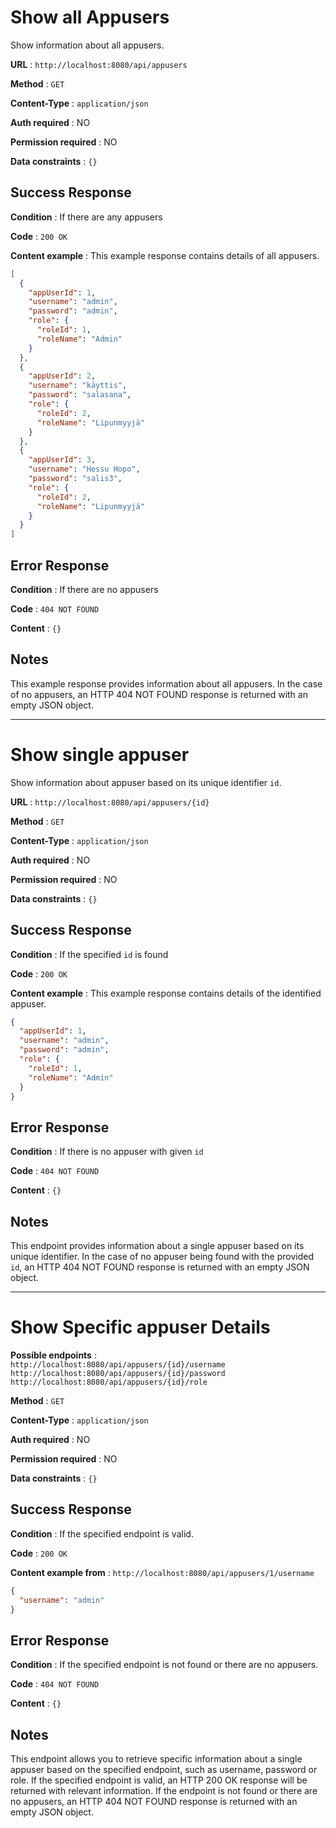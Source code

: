 # Show all Appusers

Show information about all appusers.

**URL** : `http://localhost:8080/api/appusers`

**Method** : `GET`

**Content-Type** : `application/json`

**Auth required** : NO

**Permission required** : NO

**Data constraints** : `{}`

## Success Response

**Condition** : If there are any appusers

**Code** : `200 OK`

**Content example** : This example response contains details of all appusers.

```json
[
  {
    "appUserId": 1,
    "username": "admin",
    "password": "admin",
    "role": {
      "roleId": 1,
      "roleName": "Admin"
    }
  },
  {
    "appUserId": 2,
    "username": "käyttis",
    "password": "salasana",
    "role": {
      "roleId": 2,
      "roleName": "Lipunmyyjä"
    }
  },
  {
    "appUserId": 3,
    "username": "Hessu Hopo",
    "password": "salis3",
    "role": {
      "roleId": 2,
      "roleName": "Lipunmyyjä"
    }
  }
]
```

## Error Response

**Condition** : If there are no appusers

**Code** : `404 NOT FOUND`

**Content** : `{}`

## Notes

This example response provides information about all appusers. In the case of no appusers, an HTTP 404 NOT FOUND response is returned with an empty JSON object.

---

# Show single appuser

Show information about appuser based on its unique identifier `id`.

**URL** : `http://localhost:8080/api/appusers/{id}`

**Method** : `GET`

**Content-Type** : `application/json`

**Auth required** : NO

**Permission required** : NO

**Data constraints** : `{}`

## Success Response

**Condition** : If the specified `id` is found

**Code** : `200 OK`

**Content example** : This example response contains details of the identified appuser.

```json
{
  "appUserId": 1,
  "username": "admin",
  "password": "admin",
  "role": {
    "roleId": 1,
    "roleName": "Admin"
  }
}
```

## Error Response

**Condition** : If there is no appuser with given `id`

**Code** : `404 NOT FOUND`

**Content** : `{}`

## Notes

This endpoint provides information about a single appuser based on its unique identifier. In the case of no appuser being found with the provided `id`, an HTTP 404 NOT FOUND response is returned with an empty JSON object.

---

# Show Specific appuser Details

**Possible endpoints** :  
`http://localhost:8080/api/appusers/{id}/username`  
`http://localhost:8080/api/appusers/{id}/password`  
`http://localhost:8080/api/appusers/{id}/role`<br>

**Method** : `GET`

**Content-Type** : `application/json`

**Auth required** : NO

**Permission required** : NO

**Data constraints** : `{}`

## Success Response

**Condition** : If the specified endpoint is valid.

**Code** : `200 OK`

**Content example from** : `http://localhost:8080/api/appusers/1/username`

```json
{
  "username": "admin"
}
```

## Error Response

**Condition** : If the specified endpoint is not found or there are no appusers.

**Code** : `404 NOT FOUND`

**Content** : `{}`

## Notes

This endpoint allows you to retrieve specific information about a single appuser based on the specified endpoint, such as username, password or role. If the specified endpoint is valid, an HTTP 200 OK response will be returned with relevant information. If the endpoint is not found or there are no appusers, an HTTP 404 NOT FOUND response is returned with an empty JSON object.
